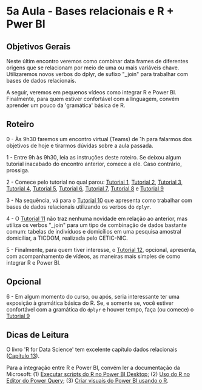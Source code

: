 #  5a Aula - Bases relacionais e R + Pwer BI

## Objetivos Gerais

Neste últim encontro veremos como combinar data frames de diferentes origens que se relacionam por meio de uma ou mais variáveis chave. Utilizaremos novos verbos do dplyr, de sufixo "\_join" para trabalhar com bases de dados relacionais.

A seguir, veremos em pequenos vídeos como integrar R e Power BI. Finalmente, para quem estiver confortável com a linguagem, convém aprender um pouco da 'gramática' básica de R.

## Roteiro

0 - Às 9h30 faremos um encontro virtual (Teams) de 1h para falarmos dos objetivos de hoje e tirarmos dúvidas sobre a aula passada.

1 - Entre 9h às 9h30, leia as instruções deste roteiro. Se deixou algum tutorial inacabado do encontro anterior, comece a ele. Caso contrário, prossiga.

2 - Comece pelo tutorial no qual parou: [Tutorial 1](https://github.com/seade-R/egesp-seade-intro-programacao/blob/master/tutorial/tutorial-01.md), [Tutorial 2](https://github.com/seade-R/egesp-seade-intro-programacao/blob/master/tutorial/tutorial-02.md), [Tutorial 3](https://github.com/seade-R/egesp-seade-intro-programacao/blob/master/tutorial/tutorial-03.md), [Tutorial 4](https://github.com/seade-R/egesp-seade-intro-programacao/blob/master/tutorial/tutorial-04.md), [Tutorial 5](https://github.com/seade-R/egesp-seade-intro-programacao/blob/master/tutorial/tutorial-05.md), [Tutorial 6](https://github.com/seade-R/egesp-seade-intro-programacao/blob/master/tutorial/tutorial-06.md), [Tutorial 7](https://github.com/seade-R/egesp-seade-intro-programacao/blob/master/tutorial/tutorial-07.md), [Tutorial 8](https://github.com/seade-R/egesp-seade-intro-programacao/blob/master/tutorial/tutorial-08.md) e [Tutorial 9](https://github.com/seade-R/egesp-seade-intro-programacao/blob/master/tutorial/tutorial-09.md)


3 - Na sequência, vá para o [Tutorial 10](https://github.com/seade-R/egesp-seade-intro-programacao/blob/master/tutorial/tutorial-10.md) que apresenta como trabalhar com bases de dados relacionais utilizando os verbos do `dplyr`.

4 - O [Tutorial 11](https://github.com/seade-R/egesp-seade-intro-programacao/blob/master/tutorial/tutorial-11.md) não traz nenhuma novidade em relação ao anterior, mas utiliza os verbos "\_join" para um tipo de combinação de dados bastante comum: tabelas de indivíduos e domicílios em uma pesquisa amostral domiciliar, a TICDOM, realizada pelo CETIC-NIC.

5 - Finalmente, para quem tiver interesse, o [Tutorial 12](https://github.com/seade-R/egesp-seade-intro-programacao/blob/master/tutorials/tutorial-12.md), opcional, apresenta, com acompanhamento de vídeos, as maneiras mais simples de como integrar R e Power BI.

## Opcional

6 - Em algum momento do curso, ou após, seria interessante ter uma exposição à gramática básica do R. Se, e somente se, você estiver confortável com a gramática do `dplyr` e houver tempo, faça (ou comece) o [Tutorial 9](https://github.com/seade-R/egesp-seade-intro-programacao/blob/master/tutorial/tutorial-09.md)

## Dicas de Leitura

O livro 'R for Data Science' tem excelente capítulo dados relacionais ([Capítulo 13](https://r4ds.had.co.nz/relational-data.html)).

Para a integração entre R e Power BI, convém ler a documentação da Microsoft: (1) [Executar scripts do R no Power BI Desktop](https://docs.microsoft.com/pt-br/power-bi/connect-data/desktop-r-scripts); (2) [Uso do R no Editor do Power Query](https://docs.microsoft.com/pt-br/power-bi/connect-data/desktop-r-in-query-editor); (3) [Criar visuais do Power BI usando o R](https://docs.microsoft.com/pt-br/power-bi/create-reports/desktop-r-visuals).


